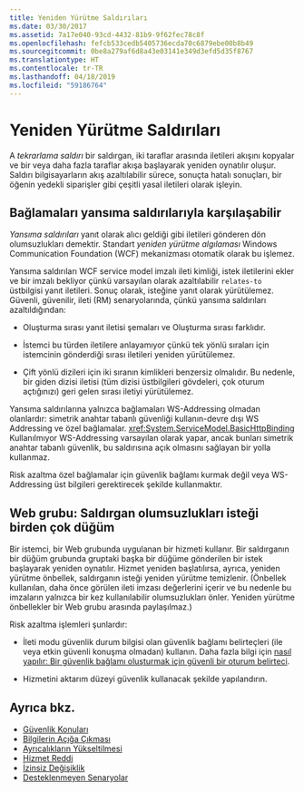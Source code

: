 ```yaml
---
title: Yeniden Yürütme Saldırıları
ms.date: 03/30/2017
ms.assetid: 7a17e040-93cd-4432-81b9-9f62fec78c8f
ms.openlocfilehash: fefcb533cedb5405736ecda70c6879ebe00b8b49
ms.sourcegitcommit: 0be8a279af6d8a43e03141e349d3efd5d35f8767
ms.translationtype: HT
ms.contentlocale: tr-TR
ms.lasthandoff: 04/18/2019
ms.locfileid: "59186764"
---
```

# <a name="replay-attacks"></a>Yeniden Yürütme Saldırıları
A *tekrarlama saldırı* bir saldırgan, iki taraflar arasında iletileri akışını kopyalar ve bir veya daha fazla taraflar akışa başlayarak yeniden oynatılır oluşur. Saldırı bilgisayarların akış azaltılabilir sürece, sonuçta hatalı sonuçları, bir öğenin yedekli siparişler gibi çeşitli yasal iletileri olarak işleyin.  
  
## <a name="bindings-may-be-subject-to-reflection-attacks"></a>Bağlamaları yansıma saldırılarıyla karşılaşabilir  
 *Yansıma saldırıları* yanıt olarak alıcı geldiği gibi iletileri gönderen dön olumsuzlukları demektir. Standart *yeniden yürütme algılaması* Windows Communication Foundation (WCF) mekanizması otomatik olarak bu işlemez.  
  
 Yansıma saldırıları WCF service model imzalı ileti kimliği, istek iletilerini ekler ve bir imzalı bekliyor çünkü varsayılan olarak azaltılabilir `relates-to` üstbilgisi yanıt iletileri. Sonuç olarak, isteğine yanıt olarak yürütülemez. Güvenli, güvenilir, ileti (RM) senaryolarında, çünkü yansıma saldırıları azaltıldığından:  
  
-   Oluşturma sırası yanıt iletisi şemaları ve Oluşturma sırası farklıdır.  
  
-   İstemci bu türden iletilere anlayamıyor çünkü tek yönlü sıraları için istemcinin gönderdiği sırası iletileri yeniden yürütülemez.  
  
-   Çift yönlü dizileri için iki sıranın kimlikleri benzersiz olmalıdır. Bu nedenle, bir giden dizisi iletisi (tüm dizisi üstbilgileri gövdeleri, çok oturum açtığınızı) geri gelen sırası iletiyi yürütülemez.  
  
 Yansıma saldırılarına yalnızca bağlamaları WS-Addressing olmadan olanlardır: simetrik anahtar tabanlı güvenliği kullanın-devre dışı WS Addressing ve özel bağlamalar. <xref:System.ServiceModel.BasicHttpBinding> Kullanılmıyor WS-Addressing varsayılan olarak yapar, ancak bunları simetrik anahtar tabanlı güvenlik, bu saldırısına açık olmasını sağlayan bir yolla kullanmaz.  
  
 Risk azaltma özel bağlamalar için güvenlik bağlamı kurmak değil veya WS-Addressing üst bilgileri gerektirecek şekilde kullanmaktır.  
  
## <a name="web-farm-attacker-replays-request-to-multiple-nodes"></a>Web grubu: Saldırgan olumsuzlukları isteği birden çok düğüm  
 Bir istemci, bir Web grubunda uygulanan bir hizmeti kullanır. Bir saldırganın bir düğüm grubunda gruptaki başka bir düğüme gönderilen bir istek başlayarak yeniden oynatılır. Hizmet yeniden başlatılırsa, ayrıca, yeniden yürütme önbellek, saldırganın isteği yeniden yürütme temizlenir. (Önbellek kullanılan, daha önce görülen ileti imzası değerlerini içerir ve bu nedenle bu imzaların yalnızca bir kez kullanılabilir olumsuzlukları önler. Yeniden yürütme önbellekler bir Web grubu arasında paylaşılmaz.)  
  
 Risk azaltma işlemleri şunlardır:  
  
-   İleti modu güvenlik durum bilgisi olan güvenlik bağlamı belirteçleri (ile veya etkin güvenli konuşma olmadan) kullanın. Daha fazla bilgi için [nasıl yapılır: Bir güvenlik bağlamı oluşturmak için güvenli bir oturum belirteci](../../../../docs/framework/wcf/feature-details/how-to-create-a-security-context-token-for-a-secure-session.md).  
  
-   Hizmetini aktarım düzeyi güvenlik kullanacak şekilde yapılandırın.  
  
## <a name="see-also"></a>Ayrıca bkz.

- [Güvenlik Konuları](../../../../docs/framework/wcf/feature-details/security-considerations-in-wcf.md)
- [Bilgilerin Açığa Çıkması](../../../../docs/framework/wcf/feature-details/information-disclosure.md)
- [Ayrıcalıkların Yükseltilmesi](../../../../docs/framework/wcf/feature-details/elevation-of-privilege.md)
- [Hizmet Reddi](../../../../docs/framework/wcf/feature-details/denial-of-service.md)
- [İzinsiz Değişiklik](../../../../docs/framework/wcf/feature-details/tampering.md)
- [Desteklenmeyen Senaryolar](../../../../docs/framework/wcf/feature-details/unsupported-scenarios.md)
